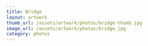 ```yaml
---
title: Bridge
layout: artwork
thumb_url: /assets/artwork/photos/bridge-thumb.jpg
image_url: /assets/artwork/photos/bridge.jpg
category: photos
---
```

